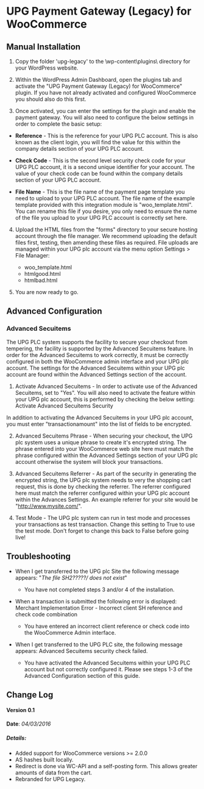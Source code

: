 UPG Payment Gateway (Legacy) for WooCommerce
============================================

Manual Installation
-------------------

1. Copy the folder 'upg-legacy' to the \wp-content\plugins\ directory for your WordPress website.

2. Within the WordPress Admin Dashboard, open the plugins tab and activate the "UPG Payment Gateway (Legacy) for WooCommerce" plugin.
        If you have not already activated and configured WooCommerce you should also do this first.

3. Once activated, you can enter the settings for the plugin and enable the payment gateway. You will also need to configure the below settings
		in order to complete the basic setup:

- **Reference** - This is the reference for your UPG PLC account. This is also known as the client login,
	you will find the value for this within the company details section of your UPG PLC account.

- **Check Code** - This is the second level security check code for your UPG PLC account, it is a second
		unique identifier for your account. The value of your check code can be found within the company
		details section of your UPG PLC account.

- **File Name** - This is the file name of the payment page template you need to upload to your UPG PLC
		account. The file name of the example template provided with this integration module is "woo_template.html". 
		You can rename this file if you desire, you only need to ensure the name of the file you upload to
		your UPG PLC account is correctly set here.

4. Upload the HTML files from the "forms" directory to your secure hosting account through the file manager. We recommend uploading the default files first, testing, then amending these files as required. File uploads are managed within your UPG plc account via the menu option Settings > File Manager:
    - woo_template.html
    - htmlgood.html
    - htmlbad.html
    
5.	You are now ready to go.


Advanced Configuration
----------------------

### Advanced Secuitems

The UPG PLC system supports the facility to secure your checkout from tempering, the facility is supported by
the Advanced Secuitems feature. In order for the Advanced Secuitems to work correctly, it must be correctly
configured in both the WooCommerce admin interface and your UPG plc account. The settings for the Advanced Secuitems
within your UPG plc account are found within the Advanced Settings section of the account.

1.	Activate Advanced Secuitems - In order to activate use of the Advanced Secuitems, set to "Yes". You will also
need to activate the feature within your UPG plc account, this is performed by checking the below setting:	
	Activate Advanced Secuitems Security
	
In addition to activating the Advanced Secuitems in your UPG plc account, you must enter "transactionamount" into
the list of fields to be encrypted.
	
2.	Advanced Secuitems Phrase - When securing your checkout, the UPG plc system uses a unique phrase to create it's
		encrypted string. The phrase entered into your WooCommerce web site here must match the phrase configured
		within the Advanced Settings section of your UPG plc account otherwise the system will block your transactions.
	
3.	Advanced Secuitems Referrer - As part of the security in generating the encrypted string, the UPG plc system needs
		to very the shopping cart request, this is done by checking the referrer. The referrer configured here must match
		the referrer configured within your UPG plc account within the Advances Settings. An example referrer for your
		site would be "http://www.mysite.com/".
	
5.	Test Mode - The UPG plc system can run in test mode and processes your transactions as test transaction. Change this
		setting to True to use the test mode. Don't forget to change this back to False before going live!

Troubleshooting
-------------------

- When I get transferred to the UPG plc Site the following message appears: "_The file SH2?????/ does not exist_"
    - You have not completed steps 3 and/or 4 of the installation.

- When a transaction is submitted the following error is displayed: Merchant Implementation Error - Incorrect client SH reference and check code combination
    - You have entered an incorrect client reference or check code into the WooCommerce Admin interface.

- When I get transferred to the UPG PLC site, the following message appears: Advanced Secuitems security check failed.
    - You have activated the Advanced Secuitems within your UPG PLC account but not correctly configured it. Please see steps 1-3 of the Advanced Configuration section of this guide.


Change Log
----------

#### Version 0.1
**Date**: _04/03/2016_

##### Details:
* Added support for WooCommerce versions >= 2.0.0
* AS hashes built locally.
* Redirect is done via WC-API and a self-posting form. This allows greater amounts of data from the cart.
* Rebranded for UPG Legacy.

